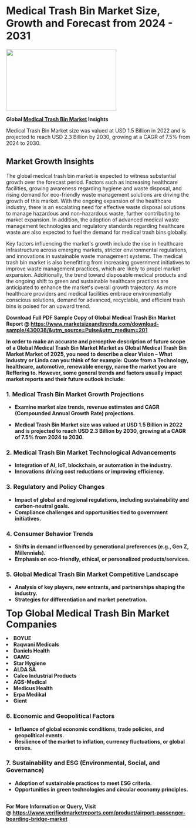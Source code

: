 <H1>Medical Trash Bin Market Size, Growth and Forecast from 2024 - 2031</H1><img class="aligncenter size-medium wp-image-584254" src="https://thirdeyenews.in/wp-content/uploads/2024/09/Global-Market-Research-300x168.jpeg" alt="" width="300" height="168" /><p><strong>Global&nbsp;<a href="https://www.marketsizeandtrends.com/download-sample/430038/&amp;utm_source=Pulse&amp;utm_medium=201">Medical Trash Bin Market</a> Insights</strong></p><p>Medical Trash Bin Market size was valued at USD 1.5 Billion in 2022 and is projected to reach USD 2.3 Billion by 2030, growing at a CAGR of 7.5% from 2024 to 2030.</p><p><h2>Market Growth Insights</h2> <p>The global medical trash bin market is expected to witness substantial growth over the forecast period. Factors such as increasing healthcare facilities, growing awareness regarding hygiene and waste disposal, and rising demand for eco-friendly waste management solutions are driving the growth of this market. With the ongoing expansion of the healthcare industry, there is an escalating need for effective waste disposal solutions to manage hazardous and non-hazardous waste, further contributing to market expansion. In addition, the adoption of advanced medical waste management technologies and regulatory standards regarding healthcare waste are also expected to fuel the demand for medical trash bins globally.</p> <p><strong></strong></p> <p>Key factors influencing the market's growth include the rise in healthcare infrastructure across emerging markets, stricter environmental regulations, and innovations in sustainable waste management systems. The medical trash bin market is also benefitting from increasing government initiatives to improve waste management practices, which are likely to propel market expansion. Additionally, the trend toward disposable medical products and the ongoing shift to green and sustainable healthcare practices are anticipated to enhance the market's overall growth trajectory. As more healthcare providers and medical facilities embrace environmentally conscious solutions, demand for advanced, recyclable, and efficient trash bins is poised for an upward trend.</p> <p><strong></p><p><span class=""><strong>Download Full PDF Sample Copy of Global Medical Trash Bin Market Report</strong> @ <a href="https://www.marketsizeandtrends.com/download-sample/430038/&amp;utm_source=Pulse&amp;utm_medium=201" target="_blank">https://www.marketsizeandtrends.com/download-sample/430038/&amp;utm_source=Pulse&amp;utm_medium=201</a></span></p><p>In order to make an accurate and perceptive description of future scope of a Global&nbsp;Medical Trash Bin Market Market as Global&nbsp;Medical Trash Bin Market Market of 2025, you need to describe a clear Vision &ndash; What Industry or Linda can you think of for example: Quote from a Technology, healthcare, automotive, renewable energy, name the market you are Reffering to. However, some general trends and factors usually impact market reports and their future outlook include:</p><h3>1.&nbsp;<strong>Medical Trash Bin Market Growth Projections</strong></h3><ul><li>Examine market size trends, revenue estimates and CAGR (Compounded Annual Growth Rate) projections.</li><li><p>Medical Trash Bin Market size was valued at USD 1.5 Billion in 2022 and is projected to reach USD 2.3 Billion by 2030, growing at a CAGR of 7.5% from 2024 to 2030.</p></li></ul><h3>2.&nbsp;<strong>Medical Trash Bin Market Technological Advancements</strong></h3><ul><li>Integration of AI, IoT, blockchain, or automation in the industry.</li><li>Innovations driving cost reductions or improving efficiency.</li></ul><h3>3.&nbsp;<strong>Regulatory and Policy Changes</strong></h3><ul><li>Impact of global and regional regulations, including sustainability and carbon-neutral goals.</li><li>Compliance challenges and opportunities tied to government initiatives.</li></ul><h3>4.&nbsp;<strong>Consumer Behavior Trends</strong></h3><ul><li>Shifts in demand influenced by generational preferences (e.g., Gen Z, Millennials).</li><li>Emphasis on eco-friendly, ethical, or personalized products/services.</li></ul><h3>5.&nbsp;<strong>Global Medical Trash Bin Market Competitive Landscape</strong></h3><ul><li>Analysis of key players, new entrants, and partnerships shaping the industry.</li><li>Strategies for differentiation and market penetration.</li></ul><p data-pm-slice="1 1 []"><span style="color: inherit; font-family: inherit; font-size: 25px;">Top Global Medical Trash Bin Market Companies</span></p><div class="" data-test-id=""><p><li>BOYUE</li><li> Raqwani Medicals</li><li> Daniels Health</li><li> GAMC</li><li> Star Hygiene</li><li> ALDA SA</li><li> Calco Industrial Products</li><li> AGS-Medical</li><li> Medicus Health</li><li> Erpa Medikal</li><li> Gient</li></p></div><h3>6.&nbsp;<strong>Economic and Geopolitical Factors</strong></h3><ul><li>Influence of global economic conditions, trade policies, and geopolitical events.</li><li>Resilience of the market to inflation, currency fluctuations, or global crises.</li></ul><h3>7.&nbsp;<strong>Sustainability and ESG (Environmental, Social, and Governance)</strong></h3><ul><li>Adoption of sustainable practices to meet ESG criteria.</li><li>Opportunities in green technologies and circular economy principles.</li></ul><h2><strong style="font-size: 14px;">For More Information or Query, Visit @&nbsp;</strong><a style="background-color: #ffffff; font-size: 14px;" href="https://www.marketsizeandtrends.com/report/medical-trash-bin-market/" target="_blank">https://www.verifiedmarketreports.com/product/airport-passenger-boarding-bridge-market</a></h2>
